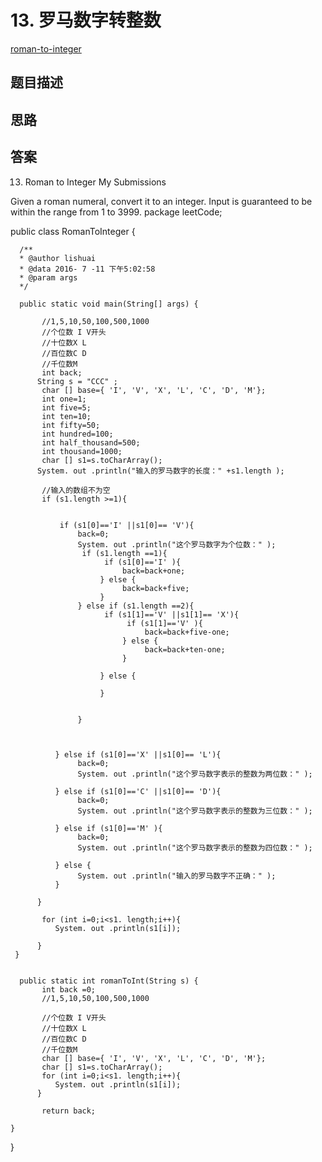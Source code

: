 # 13. 罗马数字转整数

[roman-to-integer](https://leetcode-cn.com/problems/roman-to-integer/)

## 题目描述

## 思路



## 答案




13. Roman to Integer 
 My Submissions

Given a roman numeral, convert it to an integer.
Input is guaranteed to be within the range from 1 to 3999.
package leetCode;

public class RomanToInteger {

      /**
      * @author lishuai
      * @data 2016- 7 -11 下午5:02:58
      * @param args
      */

      public static void main(String[] args) {

           //1,5,10,50,100,500,1000
           //个位数 I V开头
           //十位数X L
           //百位数C D
           //千位数M
           int back;
          String s = "CCC" ;
           char [] base={ 'I', 'V', 'X', 'L', 'C', 'D', 'M'};
           int one=1;
           int five=5;
           int ten=10;
           int fifty=50;
           int hundred=100;
           int half_thousand=500;
           int thousand=1000;
           char [] s1=s.toCharArray();
          System. out .println("输入的罗马数字的长度：" +s1.length );

           //输入的数组不为空
           if (s1.length >=1){


               if (s1[0]=='I' ||s1[0]== 'V'){
                   back=0;
                   System. out .println("这个罗马数字为个位数：" );
                    if (s1.length ==1){
                         if (s1[0]=='I' ){
                             back=back+one;
                        } else {
                             back=back+five;
                        }
                   } else if (s1.length ==2){
                         if (s1[1]=='V' ||s1[1]== 'X'){
                              if (s1[1]=='V' ){
                                  back=back+five-one;
                             } else {
                                  back=back+ten-one;
                             }

                        } else {

                        }


                   }



              } else if (s1[0]=='X' ||s1[0]== 'L'){
                   back=0;
                   System. out .println("这个罗马数字表示的整数为两位数：" );

              } else if (s1[0]=='C' ||s1[0]== 'D'){
                   back=0;
                   System. out .println("这个罗马数字表示的整数为三位数：" );

              } else if (s1[0]=='M' ){
                   back=0;
                   System. out .println("这个罗马数字表示的整数为四位数：" );

              } else {
                   System. out .println("输入的罗马数字不正确：" );
              }

          }

           for (int i=0;i<s1. length;i++){
              System. out .println(s1[i]);

          }
     }


      public static int romanToInt(String s) {
           int back =0;
           //1,5,10,50,100,500,1000

           //个位数 I V开头
           //十位数X L
           //百位数C D
           //千位数M
           char [] base={ 'I', 'V', 'X', 'L', 'C', 'D', 'M'};
           char [] s1=s.toCharArray();
           for (int i=0;i<s1. length;i++){
              System. out .println(s1[i]);
          }

           return back;

    }
}
